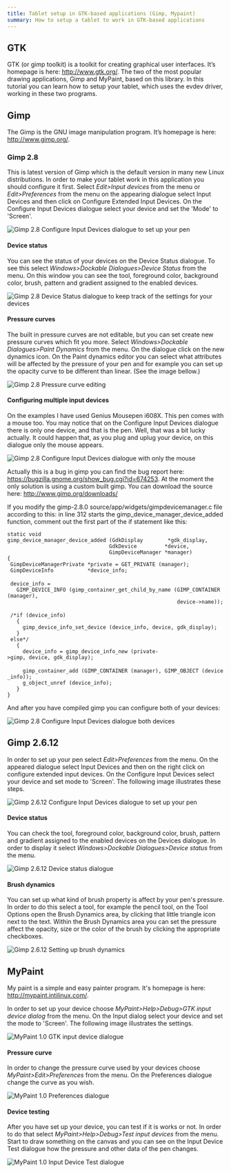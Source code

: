 ```yaml
---
title: Tablet setup in GTK-based applications (Gimp, Mypaint)
summary: How to setup a tablet to work in GTK-based applications
---
```

GTK
---

GTK (or gimp toolkit) is a toolkit for creating graphical user
interfaces. It’s homepage is here: <http://www.gtk.org/>. The two of the
most popular drawing applications, Gimp and MyPaint, based on this
library. In this tutorial you can learn how to setup your tablet, which
uses the evdev driver, working in these two programs.

Gimp
----

The Gimp is the GNU image manipulation program. It’s homepage is here:
<http://www.gimp.org/>.

### Gimp 2.8

This is latest version of Gimp which is the default version in many new
Linux distributions. In order to make your tablet work in this
application you should configure it first. Select *Edit\>Input devices*
from the menu or *Edit\>Preferences* from the menu on the appearing
dialogue select Input Devices and then click on Configure Extended Input
Devices. On the Configure Input Devices dialogue select your device and
set the 'Mode' to 'Screen'.

![Gimp 2.8 Configure Input Devices dialogue to set up your
pen](../gimp28lucky.png "Gimp 2.8 Configure Input Devices dialogue to set up your pen")

#### Device status

You can see the status of your devices on the Device Status dialogue. To
see this select *Windows\>Dockable Dialogues\>Device Status* from the
menu. On this window you can see the tool, foreground color, background
color, brush, pattern and gradient assigned to the enabled devices.

![Gimp 2.8 Device Status dialogue to keep track of the settings for your
devices](../gimp28devstatus.png "Gimp 2.8 Device Status dialogue to keep track of the settings for your devices")

#### Pressure curves

The built in pressure curves are not editable, but you can set create
new pressure curves which fit you more. Select *Windows\>Dockable
Dialogues\>Paint Dynamics* from the menu. On the dialogue click on the
new dynamics icon. On the Paint dynamics editor you can select what
attributes will be affected by the pressure of your pen and for example
you can set up the opacity curve to be different than linear. (See the
image bellow.)

![Gimp 2.8 Pressure curve
editing](../gimp28devcurve.png "Gimp 2.8 Pressure curve editing")

#### Configuring multiple input devices

On the examples I have used Genius Mousepen i608X. This pen comes with a
mouse too. You may notice that on the Configure Input Devices dialogue
there is only one device, and that is the pen. Well, that was a bit
lucky actually. It could happen that, as you plug and uplug your device,
on this dialogue only the mouse appears.

![Gimp 2.8 Configure Input Devices dialogue with only the
mouse](../gimp28wrong.png "Gimp 2.8 Configure Input Devices dialogue with only the mouse")

Actually this is a bug in gimp you can find the bug report here:
<https://bugzilla.gnome.org/show_bug.cgi?id=674253>. At the moment the
only solution is using a custom built gimp. You can download the source
here: <http://www.gimp.org/downloads/>

If you modify the gimp-2.8.0 source/app/widgets/gimpdevicemanager.c file
according to this: in line 312 starts the
gimp\_device\_manager\_device\_added function, comment out the first
part of the if statement like this:

`static void`\
`gimp_device_manager_device_added (GdkDisplay        *gdk_display,`\
`                                 GdkDevice         *device,`\
`                                 GimpDeviceManager *manager)`\
`{`\
` GimpDeviceManagerPrivate *private = GET_PRIVATE (manager);`\
` GimpDeviceInfo           *device_info;`\
\
` device_info =`\
`   GIMP_DEVICE_INFO (gimp_container_get_child_by_name (GIMP_CONTAINER (manager),`\
`                                                       device->name));`\
\
` /*if (device_info)`\
`   {`\
`     gimp_device_info_set_device (device_info, device, gdk_display);`\
`   }`\
` else*/`\
`   {`\
`     device_info = gimp_device_info_new (private->gimp, device, gdk_display);`\
\
`     gimp_container_add (GIMP_CONTAINER (manager), GIMP_OBJECT (device_info));`\
`     g_object_unref (device_info);`\
`   }`\
`}`

And after you have compiled gimp you can configure both of your devices:

![Gimp 2.8 Configure Input Devices dialogue both
devices](../gimp28good.png "Gimp 2.8 Configure Input Devices dialogue both devices")

Gimp 2.6.12
-----------

In order to set up your pen select *Edit\>Preferences* from the menu. On
the appeared dialogue select Input Devices and then on the right click
on configure extended input devices. On the Configure Input Devices
select your device and set mode to 'Screen'. The following image
illustrates these steps.

![Gimp 2.6.12 Configure Input Devices dialogue to set up your
pen](../gimp2612inputdev.png "Gimp 2.6.12 Configure Input Devices dialogue to set up your pen")

#### Device status

You can check the tool, foreground color, background color, brush,
pattern and gradient assigned to the enabled devices on the Devices
dialogue. In order to display it select *Windows\>Dockable
Dialogues\>Device status* from the menu.

![Gimp 2.6.12 Device status
dialogue](../gimp2612devicestatus.png "Gimp 2.6.12 Device status dialogue")

#### Brush dynamics

You can set up what kind of brush property is affect by your pen's
pressure. In order to do this select a tool, for example the pencil
tool, on the Tool Options open the Brush Dynamics area, by clicking that
little triangle icon next to the text. Within the Brush Dynamics area
you can set the pressure affect the opacity, size or the color of the
brush by clicking the appropriate checkboxes.

![Gimp 2.6.12 Setting up brush
dynamics](../gimp2612brushdynamics.png "Gimp 2.6.12 Setting up brush dynamics")

MyPaint
-------

My paint is a simple and easy painter program. It's homepage is here:
<http://mypaint.intilinux.com/>.

In order to set up your device choose *MyPaint\>Help\>Debug\>GTK input
device dialog* from the menu. On the Input dialog select your device and
set the mode to 'Screen'. The following image illustrates the settings.

![MyPaint 1.0 GTK input device
dialogue](../mypaint_setup.png "MyPaint 1.0 GTK input device dialogue")

#### Pressure curve

In order to change the pressure curve used by your devices choose
*MyPaint\>Edit\>Preferences* from the menu. On the Preferences dialogue
change the curve as you wish.

![MyPaint 1.0 Preferences
dialogue](../mypaint_curve.png "MyPaint 1.0 Preferences dialogue")

#### Device testing

After you have set up your device, you can test if it is works or not.
In order to do that select *MyPaint\>Help\>Debug\>Test input devices*
from the menu. Start to draw something on the canvas and you can see on
the Input Device Test dialogue how the pressure and other data of the
pen changes.

![MyPaint 1.0 Input Device Test
dialogue](../mypaintdevicetest.png "MyPaint 1.0 Input Device Test dialogue")

